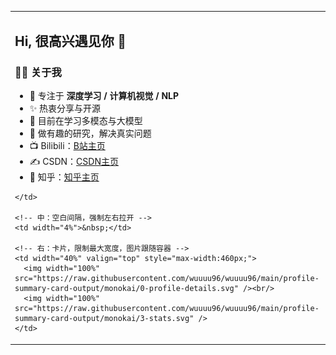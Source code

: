 <!-- 左 56% | 中间 4% 间隔 | 右 40%（限宽） -->
<table>
  <tr>
    <!-- 左：文字更宽 -->
    <td width="56%" valign="top" style="padding-right:24px;">

<h2>Hi, 很高兴遇见你 👋</h2>

<h3>🙋‍♂️ 关于我</h3>
<ul>
  <li>🔭 专注于 <b>深度学习 / 计算机视觉 / NLP</b></li>
  <li>✨ 热衷分享与开源</li>
  <li>🌱 目前在学习多模态与大模型</li>
  <li>🎯 做有趣的研究，解决真实问题</li>
  <li>📺 Bilibili：<a href="https://space.bilibili.com/357936991?spm_id_from=333.1007.0.0">B站主页</a></li>
  <li>✍️ CSDN：<a href="https://blog.csdn.net/2401_87137707?spm=1000.2115.3001.5343">CSDN主页</a></li>
  <li>🤝 知乎：<a href="https://www.zhihu.com/people/33-10-70-62-64">知乎主页</a></li>
</ul>

    </td>

    <!-- 中：空白间隔，强制左右拉开 -->
    <td width="4%">&nbsp;</td>

    <!-- 右：卡片，限制最大宽度，图片跟随容器 -->
    <td width="40%" valign="top" style="max-width:460px;">
      <img width="100%" src="https://raw.githubusercontent.com/wuuuu96/wuuuu96/main/profile-summary-card-output/monokai/0-profile-details.svg" /><br/>
      <img width="100%" src="https://raw.githubusercontent.com/wuuuu96/wuuuu96/main/profile-summary-card-output/monokai/3-stats.svg" />
    </td>
  </tr>
</table>
